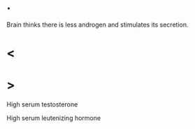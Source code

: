 # .

Brain thinks there is less androgen and stimulates its secretion.

# <

# >

High serum testosterone

High serum leutenizing hormone
